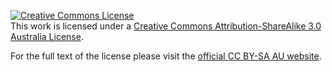 <a rel="license" href="http://creativecommons.org/licenses/by-sa/3.0/au/"><img alt="Creative Commons License" style="border-width:0" src="https://i.creativecommons.org/l/by-sa/3.0/au/88x31.png" /></a><br />This work is licensed under a <a rel="license" href="http://creativecommons.org/licenses/by-sa/3.0/au/">Creative Commons Attribution-ShareAlike 3.0 Australia License</a>.

For the full text of the license please visit the [official CC BY-SA AU website](https://creativecommons.org/licenses/by-sa/3.0/au/legalcode).